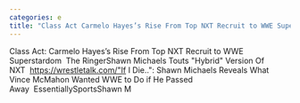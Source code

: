 ```yaml
---
categories: e
title: "Class Act Carmelo Hayes’s Rise From Top NXT Recruit to WWE Superstardom  The Ringer"
---
```

Class Act: Carmelo Hayes’s Rise From Top NXT Recruit to WWE Superstardom&nbsp;&nbsp;The RingerShawn Michaels Touts "Hybrid" Version Of NXT&nbsp;&nbsp;https://wrestletalk.com/"If I Die..": Shawn Michaels Reveals What Vince McMahon Wanted WWE to Do if He Passed Away&nbsp;&nbsp;EssentiallySportsShawn M